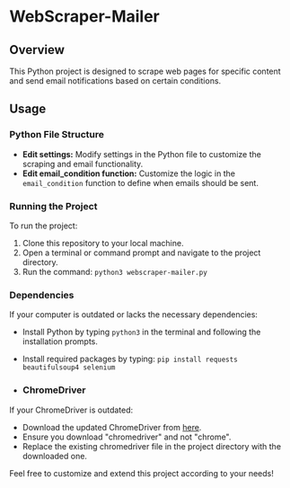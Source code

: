 # WebScraper-Mailer

## Overview
This Python project is designed to scrape web pages for specific content and send email notifications based on certain conditions.

## Usage

### Python File Structure
- **Edit settings:** Modify settings in the Python file to customize the scraping and email functionality.
- **Edit email_condition function:** Customize the logic in the `email_condition` function to define when emails should be sent.

### Running the Project
To run the project:
1. Clone this repository to your local machine.
2. Open a terminal or command prompt and navigate to the project directory.
3. Run the command: `python3 webscraper-mailer.py`

### Dependencies
If your computer is outdated or lacks the necessary dependencies:
- Install Python by typing `python3` in the terminal and following the installation prompts.
- Install required packages by typing: `pip install requests beautifulsoup4 selenium`

- ### ChromeDriver
If your ChromeDriver is outdated:
- Download the updated ChromeDriver from [here](https://googlechromelabs.github.io/chrome-for-testing/).
- Ensure you download "chromedriver" and not "chrome".
- Replace the existing chromedriver file in the project directory with the downloaded one.

Feel free to customize and extend this project according to your needs!
